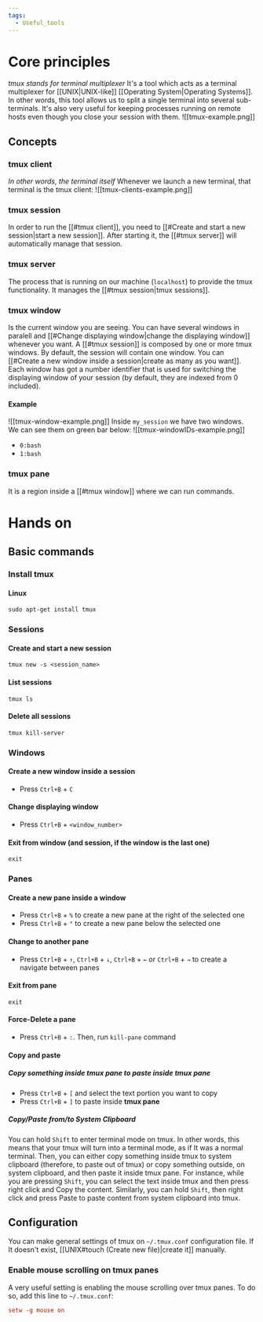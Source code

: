 ```yaml
---
tags:
  - Useful_tools
---
```

# Core principles
_tmux stands for terminal multiplexer_
It's a tool which acts as a terminal multiplexer for [[UNIX|UNIX-like]] [[Operating System|Operating Systems]]. In other words, this tool allows us to split a single terminal into several sub-terminals.
It's also very useful for keeping processes running on remote hosts even though you close your session with them.
![[tmux-example.png]]
## Concepts
### tmux client
_In other words, the terminal itself_
Whenever we launch a new terminal, that terminal is the tmux client:
![[tmux-clients-example.png]]
### tmux session
In order to run the [[#tmux client]], you need to [[#Create and start a new session|start a new session]]. After starting it, the [[#tmux server]] will automatically manage that session.
### tmux server
The process that is running on our machine (```localhost```) to provide the tmux functionality. It manages the [[#tmux session|tmux sessions]].
### tmux window
Is the current window you are seeing. You can have several windows in paralell and [[#Change displaying window|change the displaying window]] whenever you want.
A [[#tmux session]] is composed by one or more tmux windows. By default, the session will contain one window. You can [[#Create a new window inside a session|create as many as you want]].
Each window has got a number identifier that is used for switching the displaying window of your session (by default, they are indexed from 0 included).
#### Example
![[tmux-window-example.png]]
Inside ```my_session``` we have two windows. We can see them on green bar below:
![[tmux-windowIDs-example.png]]
- ```0:bash```
- ```1:bash```
### tmux pane
It is a region inside a [[#tmux window]] where we can run commands.
# Hands on
## Basic commands
### Install tmux
#### Linux
```shell
sudo apt-get install tmux
```
### Sessions
#### Create and start a new session
```shell
tmux new -s <session_name>
```
#### List sessions
```shell
tmux ls
```
#### Delete all sessions
```shell
tmux kill-server
```
### Windows
#### Create a new window inside a session
- Press ```Ctrl+B``` + ```C```
#### Change displaying window
- Press ```Ctrl+B``` + ```<window_number>```
#### Exit from window (and session, if the window is the last one)
```shell
exit
```
### Panes
#### Create a new pane inside a window
-  Press ```Ctrl+B``` + ```%``` to create a new pane at the right of the selected one
-  Press ```Ctrl+B``` + ```"``` to create a new pane below the selected one
#### Change to another pane
-  Press ```Ctrl+B``` + ```↑```, ```Ctrl+B``` + ```↓```, ```Ctrl+B``` + ```←``` or ```Ctrl+B``` + ```→``` to create a navigate between panes
#### Exit from pane
```shell
exit
```
#### Force-Delete a pane
- Press ```Ctrl+B``` + ```:```. Then, run ```kill-pane``` command
#### Copy and paste
##### Copy something inside tmux pane to paste inside tmux pane
- Press ```Ctrl+B``` + ```[``` and select the text portion you want to copy
- Press ```Ctrl+B``` + ```]``` to paste inside **tmux pane**
##### Copy/Paste from/to System Clipboard
You can hold ```Shift``` to enter terminal mode on tmux. In other words, this means that your tmux will turn into a terminal mode, as if It was a normal terminal. Then, you can either copy something inside tmux to system clipboard (therefore, to paste out of tmux) or copy something outside, on system clipboard, and then paste it inside tmux pane.
For instance, while you are pressing ```Shift```, you can select the text inside tmux and then press right click and Copy the content. Similarly, you can hold ```Shift```, then right click and press Paste to paste content from system clipboard into tmux.
## Configuration
You can make general settings of tmux on ```~/.tmux.conf``` configuration file. If It doesn't exist, [[UNIX#touch (Create new file)|create it]] manually.
### Enable mouse scrolling on tmux panes
A very useful setting is enabling the mouse scrolling over tmux panes. To do so, add this line to ```~/.tmux.conf```:
```conf
setw -g mouse on
```
